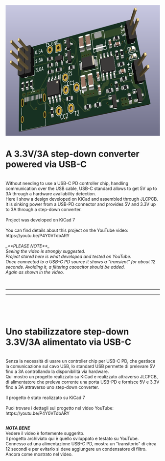 <img src="https://github.com/maudeve-it/3.3V-3A-step-down-converter-powered-by-USB-C/blob/main/Immagine%202023-03-20%20104231.png" width="745" height="425">


# A 3.3V/3A step-down converter powered via USB-C
<br>
Without needing to use a USB-C PD controller chip, handling communication over the USB cable, USB-C standard allows to get 5V up to 3A through a hardware availability detection.<br> Here I show a design developed on KiCad and assembled through JLCPCB. It is sinking power from a USB-PD connector and provides 5V and 3.3V up to 3A through a step-down converter.<br>
<br>
Project was developed on KiCad 7<br>
<br>
You can find details about this project on the YouTube video: https://youtu.be/P4Y0VTdbARY
<br>
<br>

<i>
_**PLEASE NOTE**_<br>
Seeing the video is strongly suggested.<br>
Project stored here is what developed and tested on YouTube.<br>
Once connected to a USB-C PD source it shows a "transient" for about 12 seconds. Avoiding it, a filtering caoacitor should be added.<br>
Again as shown in the video.<br>
</i>
<br>
<br>

---
---

<br>
<br>
<br>

# Uno stabilizzatore step-down 3.3V/3A alimentato via USB-C

<br>
Senza la necessità di usare un controller chip per USB-C PD, che gestisce la comunicazione sul cavo USB, lo standard USB permette di prelevare 5V fino a 3A controllando la disponibilità via hardware.<br>
Qui mostro un progetto realizzato su KiCad e realizzato attraverso JLCPCB, di alimentatore che preleva corrente una porta USB-PD e fornisce 5V e 3.3V fino a 3A attraverso uno step-down converter.<br>
<br>
Il progetto è stato realizzato su KiCad 7<br>
<br>
Puoi trovare i dettagli sul progetto nel video YouTube: https://youtu.be/P4Y0VTdbARY
<br>
<br>

_**<i>NOTA BENE</i>**_<br>
Vedere il video è fortemente suggerito.<br>
Il progetto archiviato qui è quello sviluppato e testato su YouTube.<br>
Connesso ad una alimentazione USB-C PD, mostra un "transitorio" di circa 12 secondi e per evitarlo si deve aggiungere un condensatore di filtro.<br>
Ancora come mostrato nel video.<br>



